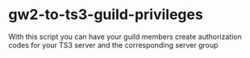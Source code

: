 # gw2-to-ts3-guild-privileges
With this script you can have your guild members create authorization codes for your TS3 server and the corresponding server group
